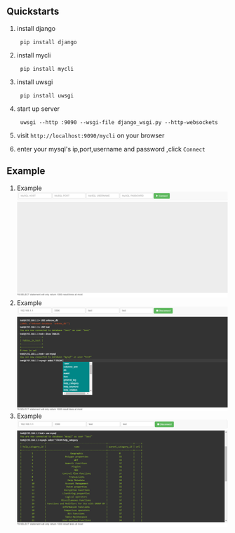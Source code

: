 ## Quickstarts

1. install django

        pip install django
    
2. install mycli

        pip install mycli
3. install uwsgi

        pip install uwsgi
4. start up server

        uwsgi --http :9090 --wsgi-file django_wsgi.py --http-websockets
5. visit `http://localhost:9090/mycli` on your browser
6. enter your mysql's ip,port,username and password ,click `Connect`

## Example
1. Example
        ![](/doc/mycli_example0.png)
2. Example
        ![](/doc/mycli_example1.png)
3. Example
        ![](/doc/mycli_example2.png)

